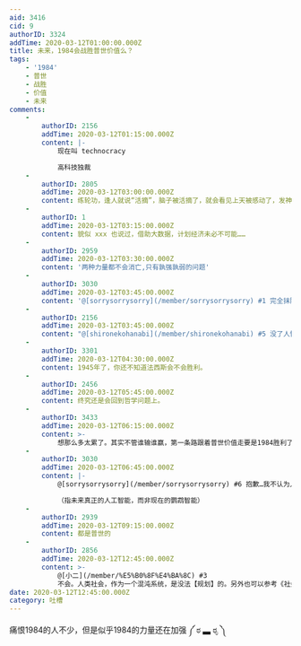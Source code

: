 ```yaml
---
aid: 3416
cid: 9
authorID: 3324
addTime: 2020-03-12T01:00:00.000Z
title: 未来，1984会战胜普世价值么？
tags:
    - '1984'
    - 普世
    - 战胜
    - 价值
    - 未来
comments:
    -
        authorID: 2156
        addTime: 2020-03-12T01:15:00.000Z
        content: |-
            现在叫 technocracy

            高科技独裁
    -
        authorID: 2805
        addTime: 2020-03-12T03:00:00.000Z
        content: 练轮功，逢人就说“活摘”，脑子被活摘了，就会看见上天被感动了，发神威了，天灭开始了。
    -
        authorID: 1
        addTime: 2020-03-12T03:15:00.000Z
        content: 貌似 xxx 也说过，借助大数据，计划经济未必不可能……
    -
        authorID: 2959
        addTime: 2020-03-12T03:30:00.000Z
        content: '两种力量都不会消亡,只有孰强孰弱的问题'
    -
        authorID: 3030
        addTime: 2020-03-12T03:45:00.000Z
        content: '@[sorrysorrysorry](/member/sorrysorrysorry) #1 完全抹除人类意志的人工智能独裁我反倒推崇。'
    -
        authorID: 2156
        addTime: 2020-03-12T03:45:00.000Z
        content: "@[shironekohanabi](/member/shironekohanabi) #5 没了人性 毛科技发展都没了。大家最后全都变成人肉电池\U0001F50B"
    -
        authorID: 3301
        addTime: 2020-03-12T04:30:00.000Z
        content: 1945年了，你还不知道法西斯会不会胜利。
    -
        authorID: 2456
        addTime: 2020-03-12T05:45:00.000Z
        content: 终究还是会回到哲学问题上。
    -
        authorID: 3433
        addTime: 2020-03-12T06:15:00.000Z
        content: >-
            想那么多太累了。其实不管谁输谁赢，第一条路跟着普世价值走要是1984胜利了最后大概率会弄死你，第二条路跟着1984走要是普世价值胜利了大概率还是会需要你，第三条路谁也不跟，大概率谁赢也不会来搞你，但是你也不会有什么收益。
    -
        authorID: 3030
        addTime: 2020-03-12T06:45:00.000Z
        content: |-
            @[sorrysorrysorry](/member/sorrysorrysorry) #6 抱歉…我不认为人工智能独裁不利于科技进步。

            （指未来真正的人工智能，而非现在的鹦鹉智能）
    -
        authorID: 2939
        addTime: 2020-03-12T09:15:00.000Z
        content: 都是普世的
    -
        authorID: 2856
        addTime: 2020-03-12T12:45:00.000Z
        content: >-
            @[小二](/member/%E5%B0%8F%E4%BA%8C) #3
            不会。人类社会，作为一个混沌系统，是没法【规划】的。另外也可以参考《社会主义国家的经济计算》（米塞斯）：中央计划经济必然导致市场的价格机制受损，在价格机制受损的情况下，负责制定经济计划的官僚无法计算出各种资源的有效分配情况。
date: 2020-03-12T12:45:00.000Z
category: 吐槽
---
```


痛恨1984的人不少，但是似乎1984的力量还在加强 ༼ ಠ ▃ ಠೃ ༽
